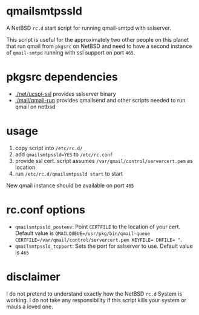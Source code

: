 # qmailsmtpssld
A NetBSD `rc.d` start script for running qmail-smtpd with sslserver.

This script is useful for the approximately two other people on this planet that run qmail from `pkgsrc` on NetBSD 
and need to have a second instance of `qmail-smtpd` running with ssl support on port `465`.

# pkgsrc dependencies
-   [./net/ucspi-ssl](http://pkgsrc.se/net/ucspi-ssl) provides sslserver binary 
-   [./mail/qmail-run](http://pkgsrc.se/mail/qmail-run) provides qmailsend and other scripts needed to run qmail on netbsd

# usage 

1. copy script into `/etc/rc.d/`
2. add `qmailsmtpssld=YES` to `/etc/rc.conf`
3. provide ssl cert. script assumes `/var/qmail/control/servercert.pem` as location
4. run `/etc/rc.d/qmailsmtpssld start` to start

New qmail instance should be available on port `465`
    
# rc.conf options
- `qmailsmtpssld_postenv`: Point `CERTFILE` to the location of your cert.
   Default value is `QMAILQUEUE=/usr/pkg/bin/qmail-queue CERTFILE=/var/qmail/control/servercert.pem KEYFILE= DHFILE= "`.
- `qmailsmtpssld_tcpport`: Sets the port for sslserver to use. Default value is `465`

#  disclaimer 
I do not pretend to understand exactly how the NetBSD `rc.d` System is working. I do not take any responsibility if this script kills your system or mauls a loved one.  
